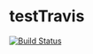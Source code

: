 # testTravis
[![Build Status](https://travis-ci.org/liutiesong/testTravis.svg?branch=master)](https://travis-ci.org/liutiesong/testTravis)

